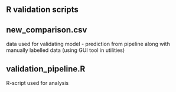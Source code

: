 ## R validation scripts

## new_comparison.csv
data used for validating model - prediction from pipeline along with manually labelled data (using GUI tool in utilities)

## validation_pipeline.R
R-script used for analysis
